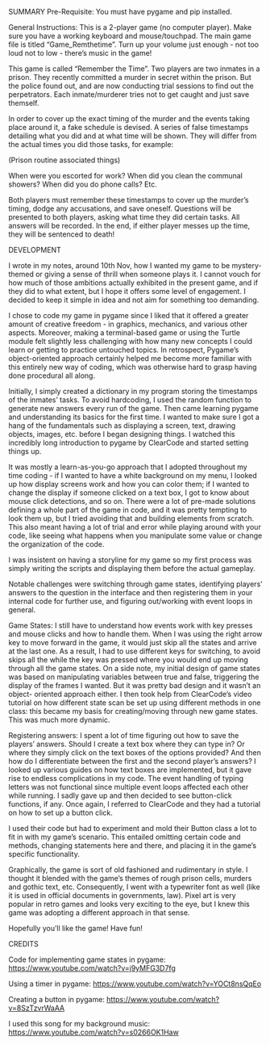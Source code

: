 SUMMARY
Pre-Requisite: You must have pygame and pip installed.
 
General Instructions: This is a 2-player game (no computer player). Make sure you have a working keyboard and mouse/touchpad.  The main game file is titled “Game_Remthetime”. Turn up your volume just enough - not too loud not to low - there’s music in the game!

This game is called “Remember the Time”. Two players are two inmates in a prison. They recently committed a murder in secret within the prison. But the police found out, and are now conducting trial sessions to find out the perpetrators. Each inmate/murderer tries not to get caught and just save themself.

In order to cover up the exact timing of the murder and the events taking place around it, a fake schedule is devised. A series of false timestamps detailing what you did and at what time will be shown. They will differ from the actual times you did those tasks, for example:

(Prison routine associated things)

When were you escorted for work?
When did you clean the communal showers?
When did you do phone calls?
Etc.

Both players must remember these timestamps to cover up the murder’s timing, dodge any accusations, and save oneself. Questions will be presented to both players, asking what time they did certain tasks. All answers will be recorded. In the end, if either player messes up the time, they will be sentenced to death!


DEVELOPMENT

I wrote in my notes, around 10th Nov, how I wanted my game to be mystery-themed or giving a sense of thrill when someone plays it. I cannot vouch for how much of those ambitions actually exhibited in the present game, and if they did to what extent, but I hope it offers some level of engagement. I decided to keep it simple in idea and not aim for something too demanding.

I chose to code my game in pygame since I liked that it offered a greater amount of creative freedom - in graphics, mechanics, and various other aspects. Moreover, making a terminal-based game or using the Turtle module felt slightly less challenging with how many new concepts I could learn or getting to practice untouched topics. In retrospect, Pygame’s object-oriented approach certainly helped me become more familiar with this entirely new way of coding, which was otherwise hard to grasp having done procedural all along.

Initially, I simply created a dictionary in my program storing the timestamps of the inmates’ tasks. To avoid hardcoding, I used the random function to generate new answers every run of the game. Then came learning pygame and understanding its basics for the first time. I wanted to make sure I got a hang of the fundamentals such as displaying a screen, text, drawing objects, images, etc. before I began designing things. I watched this incredibly long introduction to pygame by ClearCode and started setting things up.

It was mostly a learn-as-you-go approach that I adopted throughout my time coding - if I wanted to have a white background on my menu, I looked up how display screens work and how you can color them; if I wanted to change the display if someone clicked on a text box, I got to know about mouse click detections, and so on. There were a lot of pre-made solutions defining a whole part of the game in code, and it was pretty tempting to look them up, but I tried avoiding that and building elements from scratch. This also meant having a lot of trial and error while playing around with your code, like seeing what happens when you manipulate some value or change the organization of the code.

I was insistent on having a storyline for my game so my first process was simply writing the scripts and displaying them before the actual gameplay.

Notable challenges were switching through game states, identifying players’ answers to the question in the interface and then registering them in your internal code for further use, and figuring out/working with event loops in general.

Game States: I still have to understand how events work with key presses and mouse clicks and how to handle them. When I was using the right arrow key to move forward in the game, it would just skip all the states and arrive at the last one. As a result, I had to use different keys for switching, to avoid skips all the while the key was pressed where you would end up moving through all the game states. On a side note, my initial design of game states was based on manipulating variables between true and false, triggering the display of the frames I wanted. But it was pretty bad design and it wasn’t an object- oriented approach either. I then took help from ClearCode’s video tutorial on how different state scan be set up using different methods in one class: this became my basis for creating/moving through new game states. This was much more dynamic.

Registering answers: I spent a lot of time figuring out how to save the players’ answers. Should I create a text box where they can type in? Or where they simply click on the text boxes of the options provided? And then how do I differentiate between the first and the second player’s answers? I looked up various guides on how text boxes are implemented, but it gave rise to endless complications in my code. The event handling of typing letters was not functional since multiple event loops affected each other while running. I sadly gave up and then decided to see button-click functions, if any. Once again, I referred to ClearCode and they had a tutorial on how to set up a button click.

I used their code but had to experiment and mold their Button class a lot to fit in with my game’s scenario. This entailed omitting certain code and methods, changing statements here and there, and placing it in the game’s specific functionality.

Graphically, the game is sort of old fashioned and rudimentary in style. I thought it blended with the game’s themes of rough prison cells, murders and gothic text, etc. Consequently, I went with a typewriter font as well (like it is used in official documents in governments, law). Pixel art is very popular in retro games and looks very exciting to the eye, but I knew this game was adopting a different approach in that sense.

Hopefully you’ll like the game! Have fun!


CREDITS

Code for implementing game states in pygame: https://www.youtube.com/watch?v=j9yMFG3D7fg

Using a timer in pygame: https://www.youtube.com/watch?v=YOCt8nsQqEo

Creating a button in pygame: https://www.youtube.com/watch?v=8SzTzvrWaAA

I used this song for my background music: https://www.youtube.com/watch?v=s0266OK1Haw

